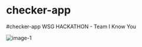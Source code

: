 # checker-app
#checker-app
WSG HACKATHON - Team I Know You

![image-1](https://user-images.githubusercontent.com/22993048/45311713-8226ce00-b55c-11e8-855b-775f386daeef.jpg)
